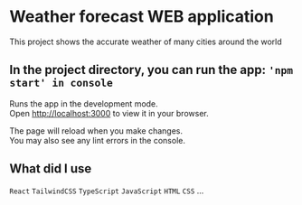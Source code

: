 # Weather forecast WEB application

This project shows the accurate weather of many cities around the world

## In the project directory, you can run the app: `'npm start' in console`
Runs the app in the development mode.\
Open [http://localhost:3000](http://localhost:3000) to view it in your browser.

The page will reload when you make changes.\
You may also see any lint errors in the console.

## What did I use 
`React` `TailwindCSS` `TypeScript` `JavaScript` `HTML` `CSS` ...